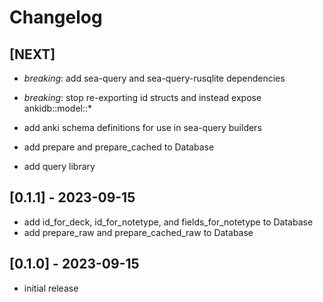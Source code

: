 # Changelog

## [NEXT]

- _breaking_: add sea-query and sea-query-rusqlite dependencies
- _breaking_: stop re-exporting id structs and instead expose ankidb::model::\*

- add anki schema definitions for use in sea-query builders
- add prepare and prepare_cached to Database
- add query library

## [0.1.1] - 2023-09-15

- add id_for_deck, id_for_notetype, and fields_for_notetype to Database
- add prepare_raw and prepare_cached_raw to Database

## [0.1.0] - 2023-09-15

- initial release
